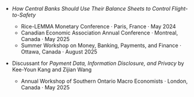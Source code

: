 - *How Central Banks Should Use Their Balance Sheets to Control Flight-to-Safety*
  - Rice-LEMMA Monetary Conference &middot; Paris, France &middot; May 2024
  - Canadian Economic Association Annual Conference &middot; Montreal, Canada &middot; May 2025
  - Summer Workshop on Money, Banking, Payments, and Finance &middot; Ottawa, Canada &middot; August 2025

- Discussant for *Payment Data, Information Disclosure, and Privacy* by Kee-Youn Kang and Zijian Wang
  - Annual Workshop of Southern Ontario Macro Economists &middot; London, Canada &middot; May 2025

